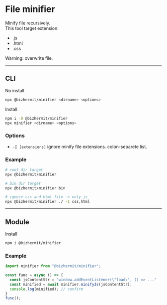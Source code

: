 # File minifier

Minify file recursively.  
This tool target extension:
* .js
* .html
* .css

Warning: overwrite file.

---

## CLI

No install
```bash
npx @bizhermit/minifier <dirname> <options>
```

Install
```bash
npm i -D @bizhermit/minifier
npx minifier <dirname> <options>
```

### Options
* `-I [extensions]` ignore minify file extensions. colon-separete list.

### Example

```bash
# root dir target
npx @bizhermit/minifier

# bin dir target
npx @bizhermit/minifier bin

# ignore css and html file -> only js
npx @bizhermit/minifier ./ -I css,html
```

---

## Module

Install
```bash
npm i @bizhermit/minifier
```

### Example
```ts
import minifier from "@bizhermit/minifier";

const func = async () => {
  const jsContentStr = "window.addEventListener(\"load\", () => ..."
  const minified = await minifier.minifyJs(jsContentStr);
  console.log(minified); // confirm
}
func();
```